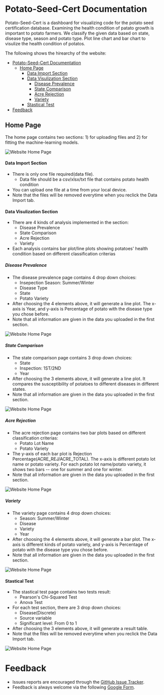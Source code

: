 # Potato-Seed-Cert Documentation
Potato-Seed-Cert is a dashboard for visualizing code for the potato seed certification database.
Examining the health condition of patato growth is important to potato farmers. 
We classify the given data based on state, disease type, season and potato type. Plot line chart and bar chart to visulize the health condition of potatos.


The following shows the hirearchy of the website:
- [Potato-Seed-Cert Documentation](#potato-seed-cert-documentation)
  - [Home Page](#home-page)
      - [Data Import Section](#data-import-section)
      - [Data Visulization Section](#data-visulization-section)
        - [Disease Prevalence](#disease-prevalence)
        - [State Comparison](#state-comparison)
        - [Acre Rejection](#acre-rejection)
        - [Variety](#variety)
      - [Stastical Test](#stastical-test)
- [Feedback](#feedback)




## Home Page
The home page contains two sections: 1) for uploading files and 2) for fitting the machine-learning models.

![Website Home Page](assets/Website-Home-Page.png)

#### Data Import Section
* There is only one file required(data file).
    * Data file should be a csv/xlsx/txt file that contains potato health condition
* You can upload one file at a time from your local device. 
* Note that the files will be removed everytime when you reclick the Data Import tab.

#### Data Visulization Section
* There are 4 kinds of analysis implemented in the section: 
    * Disease Prevalence
    * State Comparison
    * Acre Rejection
    * Variety
* Each analysis contains bar plot/line plots showing potatoes' health condition based on different classification criterias
    
                                                             


##### Disease Prevalence
* The disease prevalence page contains 4 drop down choices:
  * Insepection Season: Summer/Winter
  * Disease Type
  * State
  * Potato Variety
* After choosing the 4 elements above, it will generate a line plot. The x-axis is Year, and y-axis is Percentage of potato with the disease type you chose before.
* Note that all information are given in the data you uploaded in the first section.

![Website Home Page](assets/Website-Disease_Prevalence.png)

##### State Comparison
* The state comparison page contains 3 drop down choices:
  * State
  * Inspection: 1ST/2ND
  * Year
* After choosing the 3 elements above, it will generate a line plot. It compares the susceptibility of potatoes to different diseases in different states.
*  Note that all information are given in the data you uploaded in the first section.

![Website Home Page](assets/Website-State_Comparasion.png)

##### Acre Rejection
* The acre rejection page contains two bar plots based on different classification criterias:
  * Potato Lot Name
  * Potato Variety
* The y-axis of each bar plot is Rejection Percentage(ACRE_REJ/ACRE_TOTAL). The x-axis is different potato lot name or potato variety. For each potato lot name/potato variety, it shows two bars -- one for summer and one for winter.
*  Note that all information are given in the data you uploaded in the first section.

![Website Home Page](assets/Website-Acre_Rejection.png)

##### Variety
* The variety page contains 4 drop down choices:
  * Season: Summer/Winter
  * Disease 
  * Variety
  * Year
* After choosing the 4 elements above, it will generate a bar plot. The x-axis is different kinds of potato variety, and y-axis is Percentage of potato with the disease type you chose before.
*  Note that all information are given in the data you uploaded in the first section.

![Website Home Page](assets/Website-Variety.png)

#### Stastical Test
* The stastical test page contains two tests result:
  * Pearson's Chi-Squared Test
  * Anova Test
* For each test section, there are 3 drop down choices:
  * Disease(Discrete)
  * Source variable
  * Significant level: From 0 to 1
* After choosing the 3 elements above, it will generate a result table.
* Note that the files will be removed everytime when you reclick the Data Import tab.

![Website Home Page](assets/Website-Stastical_Test.png)



# Feedback
* Issues reports are encouraged through the [GitHub Issue Tracker](https://github.com/solislemuslab/bioklustering/issues).
* Feedback is always welcome via the following [Google Form](https://forms.gle/SUYQ6X3WNotpQphj6).

